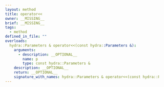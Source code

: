 ```yaml
---
layout: method
title: operator<<
owner: __MISSING__
brief: __MISSING__
tags:
  - method
defined_in_file: ""
overloads:
  hydra::Parameters & operator<<(const hydra::Parameters &):
    arguments:
      - description: __OPTIONAL__
        name: p
        type: const hydra::Parameters &
    description: __OPTIONAL__
    return: __OPTIONAL__
    signature_with_names: hydra::Parameters & operator<<(const hydra::Parameters & p)
---
```


